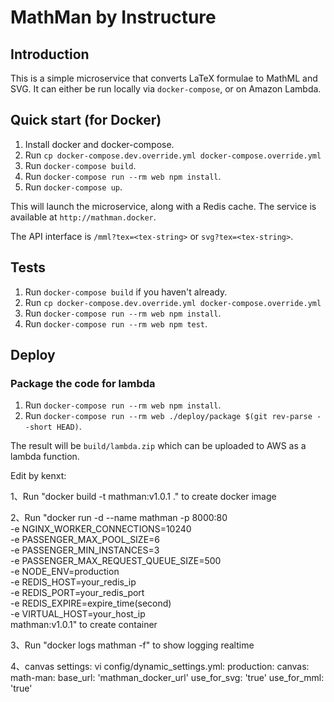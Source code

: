 # MathMan by Instructure
## Introduction
This is a simple microservice that converts LaTeX formulae to MathML and SVG.
It can either be run locally via `docker-compose`, or on Amazon Lambda.

## Quick start (for Docker)
1. Install docker and docker-compose.
2. Run `cp docker-compose.dev.override.yml docker-compose.override.yml`
3. Run `docker-compose build`.
4. Run `docker-compose run --rm web npm install`.
5. Run `docker-compose up`.

This will launch the microservice, along with a Redis cache. The service
is available at `http://mathman.docker`.

The API interface is `/mml?tex=<tex-string>` or `svg?tex=<tex-string>`.

## Tests
1. Run `docker-compose build` if you haven't already.
2. Run `cp docker-compose.dev.override.yml docker-compose.override.yml`
3. Run `docker-compose run --rm web npm install`.
4. Run `docker-compose run --rm web npm test`.

## Deploy

### Package the code for lambda

1. Run `docker-compose run --rm web npm install`.
2. Run `docker-compose run --rm web ./deploy/package $(git rev-parse
   --short HEAD)`.

The result will be `build/lambda.zip` which can be uploaded to AWS as a
lambda function.

Edit by kenxt:


1、Run "docker build -t mathman:v1.0.1 ." to create docker image

2、Run "docker run -d --name mathman -p 8000:80  \
    -e NGINX_WORKER_CONNECTIONS=10240 \
    -e PASSENGER_MAX_POOL_SIZE=6 \
    -e PASSENGER_MIN_INSTANCES=3 \
    -e PASSENGER_MAX_REQUEST_QUEUE_SIZE=500 \
    -e NODE_ENV=production \
    -e REDIS_HOST=your_redis_ip \
    -e REDIS_PORT=your_redis_port \
    -e REDIS_EXPIRE=expire_time(second) \
    -e VIRTUAL_HOST=your_host_ip \
    mathman:v1.0.1" 
    to create container
    
 3、Run "docker logs mathman -f" to show logging realtime
 
 4、canvas settings:
    vi config/dynamic_settings.yml:
    production:
       canvas:
          math-man:
             base_url: 'mathman_docker_url'
             use_for_svg: 'true'
             use_for_mml: 'true'

